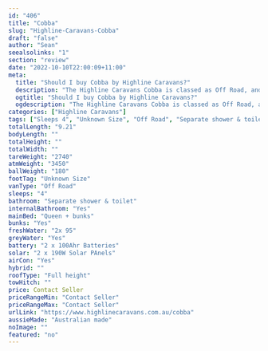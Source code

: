 ```yaml
---
id: "406"
title: "Cobba"
slug: "Highline-Caravans-Cobba"
draft: "false"
author: "Sean"
seealsolinks: "1"
section: "review"
date: "2022-10-10T22:00:09+11:00"
meta:
  title: "Should I buy Cobba by Highline Caravans?"
  description: "The Highline Caravans Cobba is classed as Off Road, and sleeps 4 people. It is Australian made and comes in at Unknown Size. It generally has Separate shower & toilet."
  ogtitle: "Should I buy Cobba by Highline Caravans?"
  ogdescription: "The Highline Caravans Cobba is classed as Off Road, and sleeps 4 people. It is Australian made and comes in at Unknown Size. It generally has Separate shower & toilet."
categories: ["Highline Caravans"]
tags: ["Sleeps 4", "Unknown Size", "Off Road", "Separate shower & toilet", "Full height", "Price Unknown", "Australian made"]
totalLength: "9.21"
bodyLength: ""
totalHeight: ""
totalWidth: ""
tareWeight: "2740"
atmWeight: "3450"
ballWeight: "180"
footTag: "Unknown Size"
vanType: "Off Road"
sleeps: "4"
bathroom: "Separate shower & toilet"
internalBathroom: "Yes"
mainBed: "Queen + bunks"
bunks: "Yes"
freshWater: "2x 95"
greyWater: "Yes"
battery: "2 x 100Ahr Batteries"
solar: "2 x 190W Solar PAnels"
airCon: "Yes"
hybrid: ""
roofType: "Full height"
towHitch: ""
price: Contact Seller
priceRangeMin: "Contact Seller"
priceRangeMax: "Contact Seller"
urlLink: "https://www.highlinecaravans.com.au/cobba"
aussieMade: "Australian made"
noImage: ""
featured: "no"
---
```

